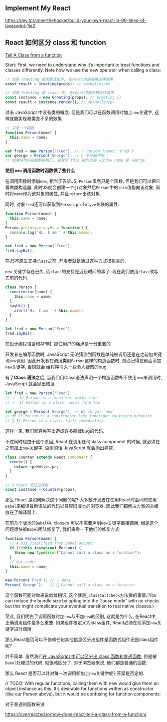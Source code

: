 ## Implement My React

https://dev.to/ameerthehacker/build-your-own-react-in-90-lines-of-javascript-1je2 

## React 如何区分 class 和 function 

[Tell A Class from a function](https://overreacted.io/how-does-react-tell-a-class-from-a-function/)

Start: First, we need to understand why it’s important to treat functions and classes differently. Note how we use the new operator when calling a class:


```js
// 如果 Greeting 是函数式组件, 在react内部会被这样调用
const result = Greeting(props); // <p>Hello</p>

// 如果 Greeting 是 class 件, 在react内部会被这样调用
const instance = new Greeting(props); // Greeting {}
const result = instance.render(); // <p>Hello</p>
```

过去 JavaScript 中没有类的概念. 但是我们可以在函数调用时加上`new`关键字, 这样就能实现和类差不多的效果

```js
// 只是一个函数
function Person(name) {
  this.name = name;
}

var fred = new Person('Fred'); // ✅ Person {name: 'Fred'}
var george = Person('George'); // 🔴 不会起作用, 
// 如果将代码在控制台执行, 会发现 this 指向全局 window.name 是 George
```

**使用 `new` 调用函数时函数做了些什么**

在调用函数时添加`new`, 相当于告诉JS, `Person`虽然只是个函数, 但是我们可以把它看做类构造器. 此时JS就会创建一个`{}`对象然后`Person`中的`this`值指向该对象, 同时将`name`作为该对象的属性, 并且`return`出该对象.

同时, 对象`fred`还可以获取到`Person.prototype`关联的属性.

```js
function Person(name) {
  this.name = name;
}
Person.prototype.sayHi = function() {
  console.log('Hi, I am ' + this.name);
}

var fred = new Person('Fred');
fred.sayHi();
```

在JS不原生支持`class`之前, 开发者就是通过这种方式模拟类的.

`new` 关键字存在已久, 而`class`的支持是近段时间的事了. 现在我们使用`class`改写先前的代码.

```js
class Person {
  constructor(name) {
    this.name = name;
  }
  sayHi() {
    alert('Hi, I am ' + this.name);
  }
}

let fred = new Person('Fred');
fred.sayHi();
```

在设计编程语言和API时, 抓住用户的痛点是十分重要的.

开发者在编写函数时, JavaScript 无法猜测到函数是单纯被调用还是在之前加关键词`new`调用. 
因此开发者在调用类似`Person`这样的构造函数时, 务必记得在前面添加`new`关键字, 否则就会
给程序引入一些令人疑惑的bug.

有了**Class 语法**之后, 当我们用Class语法声明一个构造函数却不使用`new`来调用时, JavaScript
就会抛出错误.

```js
let fred = new Person('Fred');
// ✅  If Person is a function: works fine
// ✅  If Person is a class: works fine too

let george = Person('George'); // We forgot `new`
// 😳 If Person is a constructor-like function: confusing behavior
// 🔴 If Person is a class: fails immediately
```

这样一来, 我们就避免写出造成许多隐藏bug的代码. 

不过同时也由于这个原因, React 在调用任何class component 的时候, 就必须在之前加上`new`关键字, 否则的话 JavaScript 就会抛出异常.

```js
class Counter extends React.Component {
  render() {
    return <p>Hello</p>;
  }
}

// 🔴 React 无法这样做
const instance = Counter(props);
```

那么 React 是如何解决这个问题的呢? 大多数开发者在使用React时会同时使用`Babel`来编译最新语法的代码以兼容旧版本的浏览器. 因此我们把解决方案的头绪放在了编译器上.

在前几个版本的`Babel`中, classes 可以不需要声明`new`关键字直接调用, 但是这个问题很快被`Babel`团队修复了, 我们来看一下他们的修复方式:

```js
function Person(name) {
  // A bit simplified from Babel output:
  if (!(this instanceof Person)) {
    throw new TypeError("Cannot call a class as a function");
  }
  // Our code:
  this.name = name;
}

new Person('Fred'); // ✅ Okay
Person('George');   // 🔴 Cannot call a class as a function
```

这个函数可能对你来说似曾相识, 这个就是`_classCallCheck`方法做的事情.(You can reduce the bundle size by opting into the “loose mode” with no checks but this might complicate your eventual transition to real native classes.)

至此, 我们明白了调用函数时加`new`与不加`new`的区别, 这就是为什么, 在React中, 正确调用组件是多么重要. 如果组件被定义为class组件, React必须在前添加`new`关键字进行调用.

那么React是否可以不依赖任何其他信息区分出组件是函数式组件还是class组件呢?

并不简单. 虽然我们[在 JavaScript 中可以区分出 class 函数和普通函数](https://stackoverflow.com/questions/29093396/how-do-you-check-the-difference-between-an-ecmascript-6-class-and-function), 但是被`Babel`处理过的代码, 就很难区分了. 对于浏览器来说, 他们都是普通的函数. 

那么 React 是否可以针对每一次调用都加上`new`关键字呢? 答案是否定的.


// TODO: 
With regular functions, calling them with new would give them an object instance as this. It’s desirable for functions written as constructor (like our Person above), but it would be confusing for function components:

对于普通的函数来说

https://overreacted.io/how-does-react-tell-a-class-from-a-function/